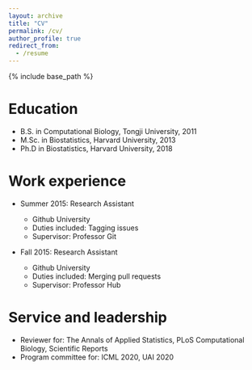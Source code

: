 ```yaml
---
layout: archive
title: "CV"
permalink: /cv/
author_profile: true
redirect_from:
  - /resume
---
```


{% include base_path %}

Education
======
* B.S. in Computational Biology, Tongji University, 2011
* M.Sc. in Biostatistics, Harvard University, 2013
* Ph.D in Biostatistics, Harvard University, 2018

Work experience
======
* Summer 2015: Research Assistant
  * Github University
  * Duties included: Tagging issues
  * Supervisor: Professor Git

* Fall 2015: Research Assistant
  * Github University
  * Duties included: Merging pull requests
  * Supervisor: Professor Hub

Service and leadership
======
* Reviewer for: The Annals of Applied Statistics, PLoS Computational Biology, Scientific Reports
* Program committee for: ICML 2020, UAI 2020
